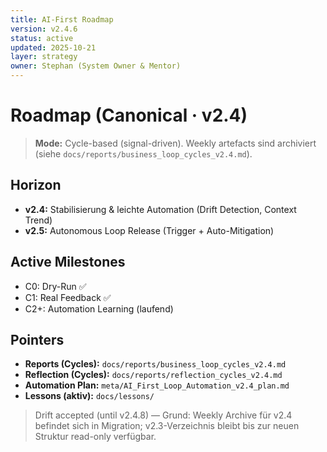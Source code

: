 ```yaml
---
title: AI-First Roadmap
version: v2.4.6
status: active
updated: 2025-10-21
layer: strategy
owner: Stephan (System Owner & Mentor)
---
```


# Roadmap (Canonical · v2.4)

> **Mode:** Cycle-based (signal-driven). Weekly artefacts sind archiviert (siehe `docs/reports/business_loop_cycles_v2.4.md`).

## Horizon
- **v2.4:** Stabilisierung & leichte Automation (Drift Detection, Context Trend)
- **v2.5:** Autonomous Loop Release (Trigger + Auto-Mitigation)

## Active Milestones
- C0: Dry-Run ✅
- C1: Real Feedback ✅
- C2+: Automation Learning (laufend)

## Pointers
- **Reports (Cycles):** `docs/reports/business_loop_cycles_v2.4.md`
- **Reflection (Cycles):** `docs/reports/reflection_cycles_v2.4.md`
- **Automation Plan:** `meta/AI_First_Loop_Automation_v2.4_plan.md`
- **Lessons (aktiv):** `docs/lessons/`

> Drift accepted (until v2.4.8) — Grund: Weekly Archive für v2.4 befindet sich in Migration; v2.3-Verzeichnis bleibt bis zur neuen Struktur read-only verfügbar.
